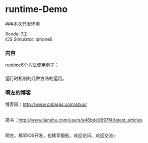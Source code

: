# runtime-Demo
###本次开发环境

Xcode: 7.2  
iOS Simulator: iphone6
### 内容

runtime6个方法使用例子：

###
运行时机制的几种方法的运用。

### 啊左的博客

博客园：http://www.cnblogs.com/azuo/
##
简书：http://www.jianshu.com/users/a46bde0697f4/latest_articles
##
啊左，稀罕iOS开发，也稀罕摄影。欢迎访问、欢迎交流~
